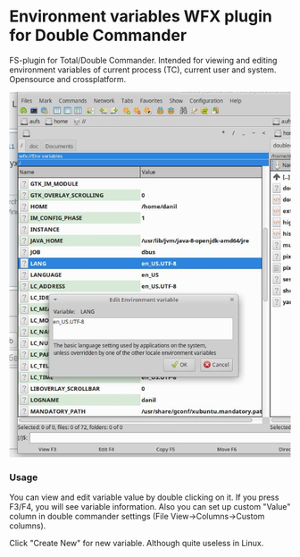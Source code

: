 # Environment variables WFX plugin for Double Commander

FS-plugin for Total/Double Commander. Intended for viewing and editing environment variables of current process (TC), current user and system.
Opensource and crossplatform.

![Plugin screenshot](env_vars_commander.jpg)

### Usage

You can view and edit variable value by double clicking on it. If you press F3/F4, you will see variable information.
Also you can set up custom "Value" column in double commander settings (File View->Columns->Custom columns).

Click "Create New" for new variable. Although quite useless in Linux.